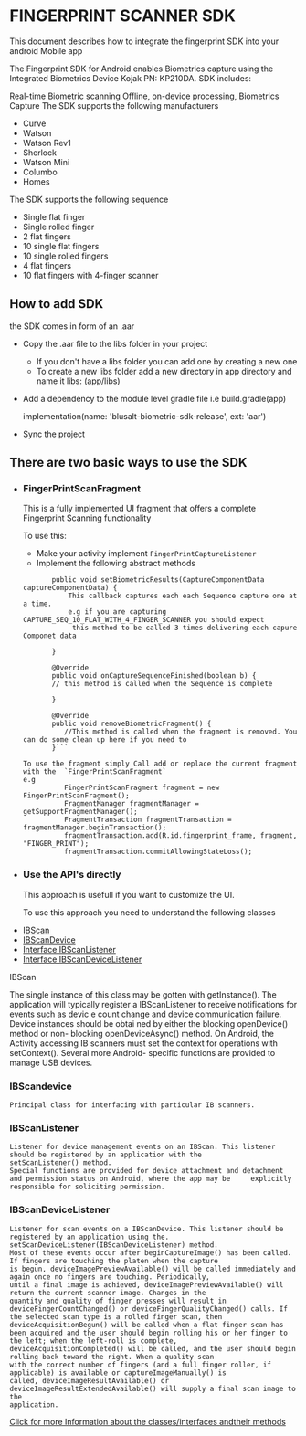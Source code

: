 # FINGERPRINT SCANNER SDK

This document describes how to integrate the fingerprint SDK into your android Mobile app

The Fingerprint SDK for Android enables Biometrics capture using the Integrated Biometrics Device Kojak PN: KP210DA. SDK includes:

Real-time Biometric scanning
Offline, on-device processing, Biometrics Capture
The SDK supports the following manufacturers
- Curve
- Watson
- Watson Rev1
- Sherlock
- Watson Mini
- Columbo
- Homes
    
The SDK supports the following sequence
- Single flat finger
- Single rolled finger
- 2 flat fingers
- 10 single flat fingers
- 10 single rolled fingers
- 4 flat fingers
- 10 flat fingers with 4-finger scanner
    


## How to add SDK

the SDK comes in form of an .aar
- Copy the .aar file to the libs folder in your project
  - If you don't have a libs folder you can add one by creating a new one 
  - To create a new libs folder add a new directory in app directory and name it libs: (app/libs)
    
- Add a dependency to the module level gradle file i.e build.gradle(app)

     implementation(name: 'blusalt-biometric-sdk-release', ext: 'aar')
- Sync the project



## There are two basic ways to use the SDK
- ### FingerPrintScanFragment
   
   This is a fully implemented UI fragment that offers a complete Fingerprint Scanning functionality
   
   To use this:
   - Make your activity implement `FingerPrintCaptureListener`
   - Implement the following abstract methods
    
    ```@Override
           public void setBiometricResults(CaptureComponentData captureComponentData) {
               This callback captures each each Sequence capture one at a time.
               e.g if you are capturing CAPTURE_SEQ_10_FLAT_WITH_4_FINGER_SCANNER you should expect
                this method to be called 3 times delivering each capure Componet data
       
           }
       
           @Override
           public void onCaptureSequenceFinished(boolean b) {
           // this method is called when the Sequence is complete    
       
           }
       
           @Override
           public void removeBiometricFragment() {
              //This method is called when the fragment is removed. You can do some clean up here if you need to
           }```
  
  To use the fragment simply Call add or replace the current fragment with the  `FingerPrintScanFragment`
  e.g
              FingerPrintScanFragment fragment = new FingerPrintScanFragment();
              FragmentManager fragmentManager = getSupportFragmentManager();
              FragmentTransaction fragmentTransaction = fragmentManager.beginTransaction();
              fragmentTransaction.add(R.id.fingerprint_frame, fragment, "FINGER_PRINT");
              fragmentTransaction.commitAllowingStateLoss();
  
- ### Use the API's directly

    This approach is usefull if you want to customize the UI. 
    
    To use this approach you need to understand the following classes

* [IBScan](#ibscan)
* [IBScanDevice](#ibscandevice)
* [Interface IBScanListener](#ibscanlistener)
* [Interface IBScanDeviceListener](#ibscandevicelistener)

    
  
<a name="ibscan"></a> IBScan
    
  The single instance of this class may be gotten with getInstance(). The application will typically register a IBScanListener   to receive notifications for events such as devic e count change and device communication failure. Device instances should     be obtai ned by either the blocking openDevice() method or non- blocking openDeviceAsync() method.
  On Android, the Activity accessing IB scanners must set the context for operations with setContext(). Several more Android-   specific functions are provided to manage USB devices.
  
 ### <a name="ibscandevice"> IBScandevice
    Principal class for interfacing with particular IB scanners.
    
 ### <a name="ibscanlistener"> IBScanListener
    Listener for device management events on an IBScan. This listener should be registered by an application with the             setScanListener() method.
    Special functions are provided for device attachment and detachment and permission status on Android, where the app may be     explicitly responsible for soliciting permission.
    
 ### <a name="ibscandevicelistener"> IBScanDeviceListener
    Listener for scan events on a IBScanDevice. This listener should be registered by an application using the.   
    setScanDeviceListener(IBScanDeviceListener) method.
    Most of these events occur after beginCaptureImage() has been called. If fingers are touching the platen when the capture 
    is begun, deviceImagePreviewAvailable() will be called immediately and again once no fingers are touching. Periodically,   
    until a final image is achieved, deviceImagePreviewAvailable() will return the current scanner image. Changes in the 
    quantity and quality of finger presses will result in deviceFingerCountChanged() or deviceFingerQualityChanged() calls. If 
    the selected scan type is a rolled finger scan, then deviceAcquisitionBegun() will be called when a flat finger scan has 
    been acquired and the user should begin rolling his or her finger to the left; when the left-roll is complete, 
    deviceAcquisitionCompleted() will be called, and the user should begin rolling back toward the right. When a quality scan 
    with the correct number of fingers (and a full finger roller, if applicable) is available or captureImageManually() is 
    called, deviceImageResultAvailable() or deviceImageResultExtendedAvailable() will supply a final scan image to the 
    application.
    
    
 [Click for more Information about the classes/interfaces andtheir methods ](https://github.com/Blusalt-FS/Blusalt-Biometric-Scanner/blob/master/IBScanUltimate%20API%20Manual%20for%20Java%20(and%20Android).pdf)
    
    

